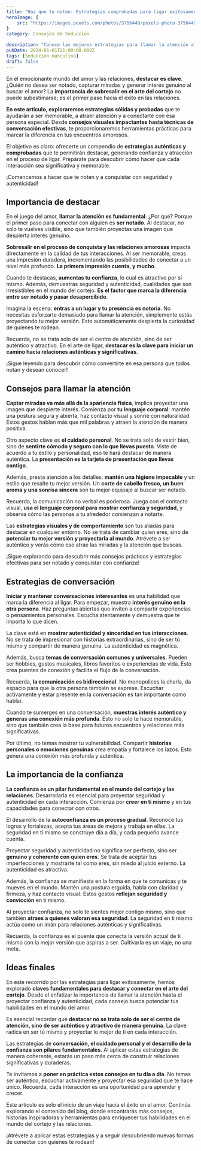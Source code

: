 ```yaml
---
title: "Haz que te noten: Estrategias comprobadas para ligar exitosamente"
heroImage: {
	src: "https://images.pexels.com/photos/3756449/pexels-photo-3756449.jpeg?auto=compress&cs=tinysrgb&w=1260&h=750&dpr=1",
}
category: Consejos de Seducción

description: "Conoce las mejores estrategias para llamar la atención al ligar. Desde consejos visuales hasta técnicas de conversación, aprende cómo ser notado en el amor con nuestras estrategias comprobadas para el éxito en el arte del cortejo."
pubDate: 2024-01-01T21:00:00.000Z
tags: [Seducción masculina]
draft: false
---
```


En el emocionante mundo del amor y las relaciones, **destacar es clave**. ¿Quién no desea ser notado, capturar miradas y generar interés genuino al buscar el amor? La **importancia de sobresalir en el arte del cortejo** no puede subestimarse; es el primer paso hacia el éxito en las relaciones.

**En este artículo, exploraremos estrategias sólidas y probadas** que te ayudarán a ser memorable, a atraer atención y a conectarte con esa persona especial. Desde **consejos visuales impactantes hasta técnicas de conversación efectivas**, te proporcionaremos herramientas prácticas para marcar la diferencia en tus encuentros amorosos.

El objetivo es claro: ofrecerte un compendio de **estrategias auténticas y comprobadas** que te permitirán destacar, generando confianza y atracción en el proceso de ligar. Prepárate para descubrir cómo hacer que cada interacción sea significativa y memorable.

¡Comencemos a hacer que te noten y a conquistar con seguridad y autenticidad!

## Importancia de destacar

En el juego del amor, **llamar la atención es fundamental**. ¿Por qué? Porque el primer paso para conectar con alguien es **ser notado**. Al destacar, no solo te vuelves visible, sino que también proyectas una imagen que despierta interés genuino.

**Sobresalir en el proceso de conquista y las relaciones amorosas** impacta directamente en la calidad de tus interacciones. Al ser memorable, creas una impresión duradera, incrementando las posibilidades de conectar a un nivel más profundo. **La primera impresión cuenta, y mucho**.

Cuando te destacas, **aumentas tu confianza**, lo cual es atractivo por sí mismo. Además, demuestras seguridad y autenticidad, cualidades que son irresistibles en el mundo del cortejo. **Es el factor que marca la diferencia entre ser notado y pasar desapercibido**.

Imagina la escena: **entras a un lugar y tu presencia es notoria**. No necesitas esforzarte demasiado para llamar la atención, simplemente estás proyectando tu mejor versión. Esto automáticamente despierta la curiosidad de quienes te rodean.

Recuerda, no se trata solo de ser el centro de atención, sino de ser auténtico y atractivo. En el arte de ligar, **destacar es la clave para iniciar un camino hacia relaciones auténticas y significativas**.

¡Sigue leyendo para descubrir cómo convertirte en esa persona que todos notan y desean conocer!

## Consejos para llamar la atención

**Captar miradas va más allá de la apariencia física**, implica proyectar una imagen que despierte interés. Comienza por **tu lenguaje corporal**: mantén una postura segura y abierta, haz contacto visual y sonríe con naturalidad. Estos gestos hablan más que mil palabras y atraen la atención de manera positiva.

Otro aspecto clave es **el cuidado personal**. No se trata solo de vestir bien, sino de **sentirte cómodo y seguro con lo que llevas puesto**. Viste de acuerdo a tu estilo y personalidad, eso te hará destacar de manera auténtica. La **presentación es la tarjeta de presentación que llevas contigo**.

Además, presta atención a los detalles: **mantén una higiene impecable** y un estilo que resalte tu mejor versión. Un **corte de cabello fresco, un buen aroma y una sonrisa sincera** son tu mejor equipaje al buscar ser notado.

Recuerda, la comunicación no verbal es poderosa. Juega con el contacto visual, **usa el lenguaje corporal para mostrar confianza y seguridad**, y observa cómo las personas a tu alrededor comienzan a notarte.

Las **estrategias visuales y de comportamiento** son tus aliadas para destacar en cualquier entorno. No se trata de cambiar quien eres, sino de **potenciar tu mejor versión y proyectarla al mundo**. Atrévete a ser auténtico y verás cómo eso atrae las miradas y la atención que buscas.

¡Sigue explorando para descubrir más consejos prácticos y estrategias efectivas para ser notado y conquistar con confianza!

## Estrategias de conversación

**Iniciar y mantener conversaciones interesantes** es una habilidad que marca la diferencia al ligar. Para empezar, muestra **interés genuino en la otra persona**. Haz preguntas abiertas que inviten a compartir experiencias o pensamientos personales. Escucha atentamente y demuestra que te importa lo que dicen.

La clave está en **mostrar autenticidad y sinceridad en tus interacciones**. No se trata de impresionar con historias extraordinarias, sino de ser tú mismo y compartir de manera genuina. La autenticidad es magnética.

Además, busca **temas de conversación comunes y universales**. Pueden ser hobbies, gustos musicales, libros favoritos o experiencias de vida. Esto crea puentes de conexión y facilita el flujo de la conversación.

Recuerda, **la comunicación es bidireccional**. No monopolices la charla, da espacio para que la otra persona también se exprese. Escuchar activamente y estar presente en la conversación es tan importante como hablar.

Cuando te sumerges en una conversación, **muestras interés auténtico y generas una conexión más profunda**. Esto no solo te hace memorable, sino que también crea la base para futuros encuentros y relaciones más significativas.

Por último, no temas mostrar tu vulnerabilidad. Compartir **historias personales o emociones genuinas** crea empatía y fortalece los lazos. Esto genera una conexión más profunda y auténtica.

## La importancia de la confianza

**La confianza es un pilar fundamental en el mundo del cortejo y las relaciones**. Desarrollarla es esencial para proyectar seguridad y autenticidad en cada interacción. Comienza por **creer en ti mismo** y en tus capacidades para conectar con otros.

El desarrollo de la **autoconfianza es un proceso gradual**. Reconoce tus logros y fortalezas, acepta tus áreas de mejora y trabaja en ellas. La seguridad en ti mismo se construye día a día, y cada pequeño avance cuenta.

Proyectar seguridad y autenticidad no significa ser perfecto, sino ser **genuino y coherente con quien eres**. Se trata de aceptar tus imperfecciones y mostrarte tal como eres, sin miedo al juicio externo. La autenticidad es atractiva.

Además, la confianza se manifiesta en la forma en que te comunicas y te mueves en el mundo. Mantén una postura erguida, habla con claridad y firmeza, y haz contacto visual. Estos gestos **reflejan seguridad y convicción** en ti mismo.

Al proyectar confianza, no solo te sientes mejor contigo mismo, sino que también **atraes a quienes valoran esa seguridad**. La seguridad en ti mismo actúa como un imán para relaciones auténticas y significativas.

Recuerda, la confianza es el puente que conecta la versión actual de ti mismo con la mejor versión que aspiras a ser. Cultivarla es un viaje, no una meta.

## Ideas finales

En este recorrido por las estrategias para ligar exitosamente, hemos explorado **claves fundamentales para destacar y conectar en el arte del cortejo**. Desde el enfatizar la importancia de llamar la atención hasta el proyectar confianza y autenticidad, cada consejo busca potenciar tus habilidades en el mundo del amor.

Es esencial recordar que **destacar no se trata solo de ser el centro de atención, sino de ser auténtico y atractivo de manera genuina**. La clave radica en ser tú mismo y proyectar lo mejor de ti en cada interacción.

Las estrategias de **conversación, el cuidado personal y el desarrollo de la confianza son pilares fundamentales**. Al aplicar estas estrategias de manera coherente, estarás un paso más cerca de construir relaciones significativas y duraderas.

Te invitamos a **poner en práctica estos consejos en tu día a día**. No temas ser auténtico, escuchar activamente y proyectar esa seguridad que te hace único. Recuerda, cada interacción es una oportunidad para aprender y crecer.

Este artículo es solo el inicio de un viaje hacia el éxito en el amor. Continúa explorando el contenido del blog, donde encontrarás más consejos, historias inspiradoras y herramientas para enriquecer tus habilidades en el mundo del cortejo y las relaciones.

¡Atrévete a aplicar estas estrategias y a seguir descubriendo nuevas formas de conectar con quienes te rodean!
